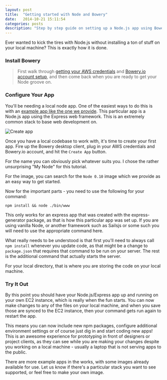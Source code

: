 ```yaml
---
layout: post
title:  "Getting started with Node and Bowery"
date:   2014-10-21 15:11:54
categories: posts
description: "Step by step guide on setting up a Node.js app using Bowery."
---
```


Ever wanted to kick the tires with Node.js without installing a ton of stuff on your local machine? This is exactly how it is done.

### Install Bowery

> First walk through [getting your AWS credentials](http://docs.aws.amazon.com/general/latest/gr/getting-aws-sec-creds.html) and [Bowery.io account setup](/start/ "Click to read Getting Started"), and then come back when you are ready to get your Node groove on.

### Configure Your App

You'll be needing a local node app. One of the easiest ways to do this is with an [example app like the one we provide](https://github.com/Bowery/node-example). This particular app is a Node.js app using the Express web framework. This is an extremely common stack to base web development on.

![Create app](http://bowery-blog.s3.amazonaws.com/desktop/node/node_app_screen.png "Example Node.js/Express app configuration")

Once you have a local codebase to work with, it's time to create your first app. Fire up the Bowery desktop client, plug in your AWS credentials and Bowery.io account, and hit the `Create App` button.

For the name you can obviously pick whatever suits you. I chose the rather unsurprising "My Node" for this tutorial.

For the image, you can search for the `Node 0.10` image which we provide as an easy way to get started.

Now for the important parts - you need to use the following for your command:

```
npm install && node ./bin/www
```

This only works for an express app that was created with the express-generator package, as that is how this particular app was set up. If you are using vanilla Node, or another framework such as Sailsjs or some such you will need to use the appropriate command here.

What really needs to be understood is that first you'll need to always call `npm install` whenever you update code, as that might be a change to `package.json` that requires that command to be run on your server. The rest is the additional command that actually starts the server.

For your local directory, that is where you are storing the code on your local machine.

### Try It Out

By this point you should have your Node.js/Express app up and running on your own EC2 instance, which is really when the fun starts. You can now make changes to any of the files on your local machine, and when you save those are synced to the EC2 instance, then your command gets run again to restart the app.

This means you can now include new npm packages, configure additional environment settings or of course just dig in and start coding new apps! This is an awesome experience for prototyping in front of designers or project clients, as they can see while you are making your changes despite you working on a local machine - usually a laptop that is not serving apps to the public.

There are more example apps in the works, with some images already available for use. Let us know if there's a particular stack you want to see supported, or feel free to make your own image.
